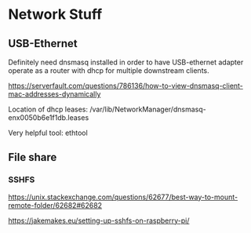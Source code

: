 # Network Stuff

## USB-Ethernet

Definitely need dnsmasq installed in order to have USB-ethernet adapter operate as a router with
dhcp for multiple downstream clients.

https://serverfault.com/questions/786136/how-to-view-dnsmasq-client-mac-addresses-dynamically

Location of dhcp leases: /var/lib/NetworkManager/dnsmasq-enx0050b6e1f1db.leases

Very helpful tool: ethtool

## File share

### SSHFS

https://unix.stackexchange.com/questions/62677/best-way-to-mount-remote-folder/62682#62682

https://jakemakes.eu/setting-up-sshfs-on-raspberry-pi/
